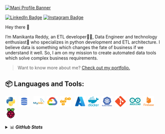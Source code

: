 [![Mani Profile Banner](./images/img1.png)](https://mani-dev.web.app)


[![LinkedIn Badge](https://img.shields.io/badge/LinkedIn-Profile-informational?logo=linkedin&style=flat-square)](https://www.linkedin.com/in/kallam-manikanta-reddy-3baba7136/)
[![Instagram Badge](https://img.shields.io/badge/Instagram-Profile-informational?logo=instagram&style=flat-square)](https://www.instagram.com/the__cyberpunk__/)

Hey there 👋 

I’m Manikanta Reddy, an ETL developer👨‍💻, Data Engineer and technology enthusiast📱 who specializes in python development and ETL architecture. I believe data is something which changes the fate of business if we understand it well. So, I am on my mission to create automated data tools which solve complex business requirements.

> Want to know more about me?  [Check out my portfolio.](https://themani.dev)


## 📦 Languages and Tools: 

<code><img height="35" src="https://raw.githubusercontent.com/devicons/devicon/1119b9f84c0290e0f0b38982099a2bd027a48bf1/icons/python/python-original.svg"></code>&nbsp;
<code><img height="35" src="https://raw.githubusercontent.com/github/explore/80688e429a7d4ef2fca1e82350fe8e3517d3494d/topics/sql/sql.png"></code>&nbsp;&nbsp;
<code><img height="35" src="https://raw.githubusercontent.com/devicons/devicon/1119b9f84c0290e0f0b38982099a2bd027a48bf1/icons/mysql/mysql-original-wordmark.svg"></code>&nbsp;
<code><img height="35" src="https://raw.githubusercontent.com/devicons/devicon/1119b9f84c0290e0f0b38982099a2bd027a48bf1/icons/googlecloud/googlecloud-original.svg"></code>&nbsp;
<code><img height="35" src="https://raw.githubusercontent.com/devicons/devicon/1119b9f84c0290e0f0b38982099a2bd027a48bf1/icons/amazonwebservices/amazonwebservices-original.svg"></code>&nbsp;&nbsp;
<code><img height="35" src="https://raw.githubusercontent.com/github/explore/80688e429a7d4ef2fca1e82350fe8e3517d3494d/topics/azure/azure.png"></code>&nbsp;
<code><img height="35" src="https://raw.githubusercontent.com/devicons/devicon/1119b9f84c0290e0f0b38982099a2bd027a48bf1/icons/docker/docker-plain-wordmark.svg"></code>&nbsp;
<code><img height="35" src="https://raw.githubusercontent.com/devicons/devicon/1119b9f84c0290e0f0b38982099a2bd027a48bf1/icons/kubernetes/kubernetes-plain-wordmark.svg"></code>&nbsp;
<code><img height="35" src="https://raw.githubusercontent.com/devicons/devicon/1119b9f84c0290e0f0b38982099a2bd027a48bf1/icons/git/git-original.svg"></code>&nbsp;&nbsp;
<code><img height="35" src="https://raw.githubusercontent.com/devicons/devicon/1119b9f84c0290e0f0b38982099a2bd027a48bf1/icons/arduino/arduino-original-wordmark.svg"></code>&nbsp;
<code><img height="35" src="https://raw.githubusercontent.com/devicons/devicon/1119b9f84c0290e0f0b38982099a2bd027a48bf1/icons/firebase/firebase-plain-wordmark.svg"></code>&nbsp;
<code><img height="35" src="https://raw.githubusercontent.com/devicons/devicon/1119b9f84c0290e0f0b38982099a2bd027a48bf1/icons/raspberrypi/raspberrypi-original.svg"></code>&nbsp;


<details>
  <summary>📊 <b><i>GitHub Stats</i></b></summary> <br>
  <img src="https://github-readme-stats.vercel.app/api?username=manireddy1997&show_icons=true&theme=gotham" alt="Mani GitHub Stats" />
</details>
